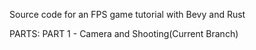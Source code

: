 Source code for an FPS game tutorial with Bevy and Rust

PARTS:
PART 1 - Camera and Shooting(Current Branch)
